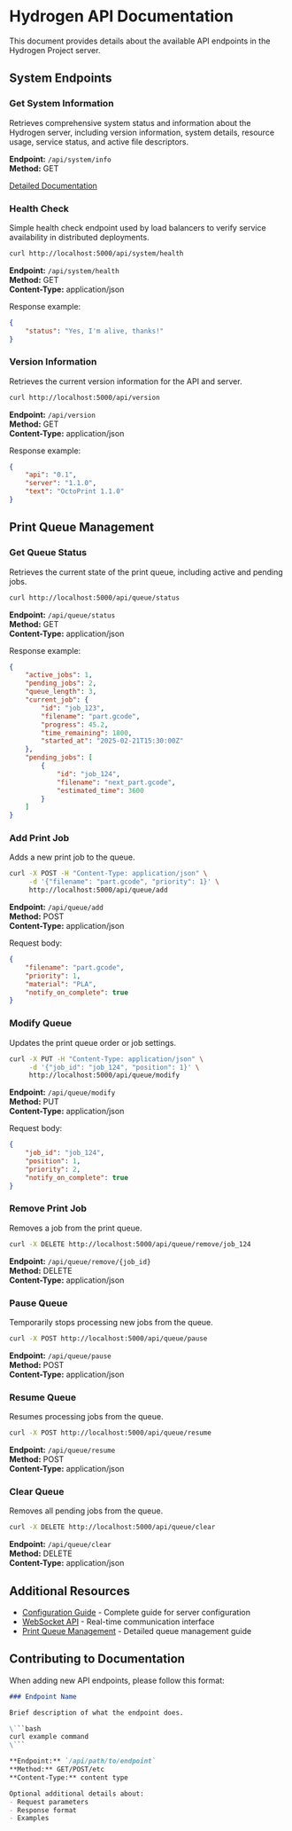 # Hydrogen API Documentation

This document provides details about the available API endpoints in the Hydrogen Project server.

## System Endpoints

### Get System Information

Retrieves comprehensive system status and information about the Hydrogen server, including version information, system details, resource usage, service status, and active file descriptors.

**Endpoint:** `/api/system/info`  
**Method:** GET

[Detailed Documentation](./system_info.md)

### Health Check

Simple health check endpoint used by load balancers to verify service availability in distributed deployments.

```bash
curl http://localhost:5000/api/system/health
```

**Endpoint:** `/api/system/health`  
**Method:** GET  
**Content-Type:** application/json

Response example:
```json
{
    "status": "Yes, I'm alive, thanks!"
}
```

### Version Information

Retrieves the current version information for the API and server.

```bash
curl http://localhost:5000/api/version
```

**Endpoint:** `/api/version`  
**Method:** GET  
**Content-Type:** application/json

Response example:
```json
{
    "api": "0.1",
    "server": "1.1.0",
    "text": "OctoPrint 1.1.0"
}
```

## Print Queue Management

### Get Queue Status

Retrieves the current state of the print queue, including active and pending jobs.

```bash
curl http://localhost:5000/api/queue/status
```

**Endpoint:** `/api/queue/status`  
**Method:** GET  
**Content-Type:** application/json

Response example:
```json
{
    "active_jobs": 1,
    "pending_jobs": 2,
    "queue_length": 3,
    "current_job": {
        "id": "job_123",
        "filename": "part.gcode",
        "progress": 45.2,
        "time_remaining": 1800,
        "started_at": "2025-02-21T15:30:00Z"
    },
    "pending_jobs": [
        {
            "id": "job_124",
            "filename": "next_part.gcode",
            "estimated_time": 3600
        }
    ]
}
```

### Add Print Job

Adds a new print job to the queue.

```bash
curl -X POST -H "Content-Type: application/json" \
     -d '{"filename": "part.gcode", "priority": 1}' \
     http://localhost:5000/api/queue/add
```

**Endpoint:** `/api/queue/add`  
**Method:** POST  
**Content-Type:** application/json

Request body:
```json
{
    "filename": "part.gcode",
    "priority": 1,
    "material": "PLA",
    "notify_on_complete": true
}
```

### Modify Queue

Updates the print queue order or job settings.

```bash
curl -X PUT -H "Content-Type: application/json" \
     -d '{"job_id": "job_124", "position": 1}' \
     http://localhost:5000/api/queue/modify
```

**Endpoint:** `/api/queue/modify`  
**Method:** PUT  
**Content-Type:** application/json

Request body:
```json
{
    "job_id": "job_124",
    "position": 1,
    "priority": 2,
    "notify_on_complete": true
}
```

### Remove Print Job

Removes a job from the print queue.

```bash
curl -X DELETE http://localhost:5000/api/queue/remove/job_124
```

**Endpoint:** `/api/queue/remove/{job_id}`  
**Method:** DELETE  
**Content-Type:** application/json

### Pause Queue

Temporarily stops processing new jobs from the queue.

```bash
curl -X POST http://localhost:5000/api/queue/pause
```

**Endpoint:** `/api/queue/pause`  
**Method:** POST  
**Content-Type:** application/json

### Resume Queue

Resumes processing jobs from the queue.

```bash
curl -X POST http://localhost:5000/api/queue/resume
```

**Endpoint:** `/api/queue/resume`  
**Method:** POST  
**Content-Type:** application/json

### Clear Queue

Removes all pending jobs from the queue.

```bash
curl -X DELETE http://localhost:5000/api/queue/clear
```

**Endpoint:** `/api/queue/clear`  
**Method:** DELETE  
**Content-Type:** application/json

## Additional Resources

- [Configuration Guide](./configuration.md) - Complete guide for server configuration
- [WebSocket API](./web_socket.md) - Real-time communication interface
- [Print Queue Management](../print_queue.md) - Detailed queue management guide

## Contributing to Documentation

When adding new API endpoints, please follow this format:

```markdown
### Endpoint Name

Brief description of what the endpoint does.

\```bash
curl example command
\```

**Endpoint:** `/api/path/to/endpoint`  
**Method:** GET/POST/etc  
**Content-Type:** content type

Optional additional details about:
- Request parameters
- Response format
- Examples
